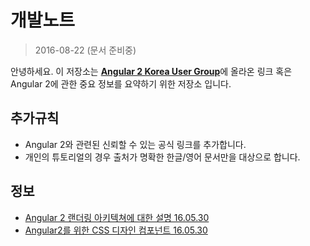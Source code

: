 # 개발노트 #
> 2016-08-22 (문서 준비중)

안녕하세요. 이 저장소는 [**Angular 2 Korea User Group**](https://www.facebook.com/groups/angular2korea/)에 올라온 링크 혹은 Angular 2에 관한 중요 정보를 요약하기 위한 저장소 입니다.

## 추가규칙 ##

- Angular 2와 관련된 신뢰할 수 있는 공식 링크를 추가합니다.
- 개인의 튜토리얼의 경우 출처가 명확한 한글/영어 문서만을 대상으로 합니다.


## 정보 ##

- [Angular 2 랜더링 아키텍쳐에 대한 설명 16.05.30](https://docs.google.com/document/d/1M9FmT05Q6qpsjgvH1XvCm840yn2eWEg0PMskSQz7k4E/edit)	
- [Angular2를 위한 CSS 디자인 컴포넌트 16.05.30](https://github.com/angular/material2/blob/master/CHANGELOG.md)
